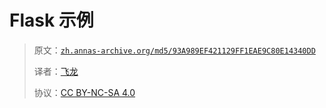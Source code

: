 # Flask 示例

> 原文：[`zh.annas-archive.org/md5/93A989EF421129FF1EAE9C80E14340DD`](https://zh.annas-archive.org/md5/93A989EF421129FF1EAE9C80E14340DD)
> 
> 译者：[飞龙](https://github.com/wizardforcel)
> 
> 协议：[CC BY-NC-SA 4.0](http://creativecommons.org/licenses/by-nc-sa/4.0/)